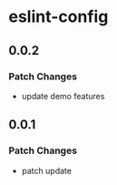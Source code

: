 # eslint-config

## 0.0.2

### Patch Changes

- update demo features

## 0.0.1

### Patch Changes

- patch update
